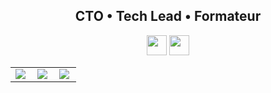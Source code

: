 <p align="center">
 <h2 align="center">CTO • Tech Lead • Formateur</h2>
 
<p align="center"><a href="https://twitter.com/yavuzkutuk?lang=fr" target="_blank"><img src="https://www.yavuz.fr/assets/images/twitter-icon_24x24.png" width="32px"  /></a> <a href="https://www.linkedin.com/in/yavuzkutuk/" target="_blank"><img src="https://www.yavuz.fr/assets/images/linkedin-icon_24x24.png" width="32px"  /></a>
</p>

| | | |
| :--: | :--: | :--: |
| <img align="left" src="https://github-readme-stats.vercel.app/api/pin/?username=yavuzkutuk&repo=github-readme-stats" /> | <img align="left" src="https://github-readme-stats.vercel.app/api/?username=yavuzkutuk&show_icons=true&hide=contribs,prs&cache_seconds=86400&theme=chartreuse-dark" /> | <img align="left" src="https://github-readme-stats.vercel.app/api/top-langs/?username=yavuzkutuk&layout=compact" /> |
